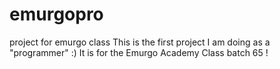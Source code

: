 # emurgopro
project for emurgo class
This is the first project I am doing as a "programmer" :)
It is for the Emurgo Academy Class batch 65 !
